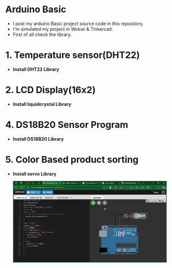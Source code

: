 # Arduino Basic
- I post my arduino Basic project source code in this repository.
- I'm simulated my project in Wokwi & Tinkercad.
- First of all check the library.

# 1. Temperature sensor(DHT22)

- **Install DHT22 Library**

# 2. LCD Display(16x2)

- **Install liquidcrystal Library**

# 4. DS18B20 Sensor Program

- **Install DS18B20 Library**

# 5. Color Based product sorting

- **Install servo Library**

  ![CBPS](https://github.com/Murugavel14/Arduino/blob/main/docs/servo.gif)
